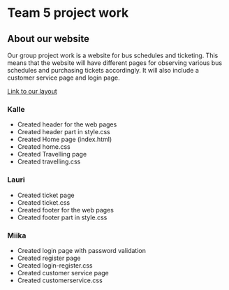 # Team 5 project work
 
## About our website

Our group project work is a website for bus schedules and ticketing. This means that the website will have different pages for observing various bus schedules and purchasing tickets accordingly. It will also include a customer service page and login page.

[Link to our layout](https://www.figma.com/file/v8tQW8uHqlyJ0XslQQnIuK/Kalle-Lehtonen's-team-library?type=design&node-id=0%3A1&mode=design&t=SoRKhzCETjWDK9fd-1)

### Kalle
- Created header for the web pages 
- Created header part in style.css
- Created Home page (index.html)
- Created home.css
- Created Travelling page
- Created travelling.css 


### Lauri
- Created ticket page
- Created ticket.css
- Created footer for the web pages
- Created footer part in style.css

### Miika
- Created login page with password validation
- Created register page
- Created login-register.css
- Created customer service page
- Created customerservice.css
